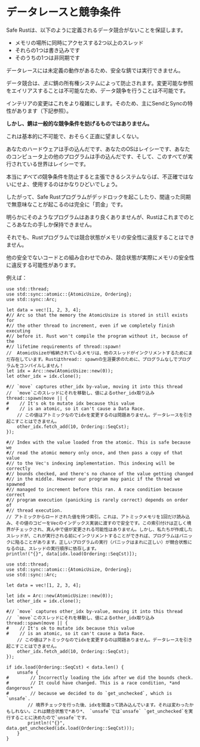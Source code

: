 # <!--Data Races and Race Conditions--> データレースと競争条件

<!--Safe Rust guarantees an absence of data races, which are defined as:-->
Safe Rustは、以下のように定義されるデータ競合がないことを保証します。

* <!--two or more threads concurrently accessing a location of memory-->
   メモリの場所に同時にアクセスする2つ以上のスレッド
* <!--one of them is a write-->
   それらの1つは書き込みです
* <!--one of them is unsynchronized-->
   そのうちの1つは非同期です

<!--A data race has Undefined Behavior, and is therefore impossible to perform in Safe Rust.-->
データレースには未定義の動作があるため、安全な錆では実行できません。
<!--Data races are *mostly* prevented through rust's ownership system: it's impossible to alias a mutable reference, so it's impossible to perform a data race.-->
データ競合は、*主に*錆の所有権システムによって防止されます。変更可能な参照をエイリアスすることは不可能なため、データ競争を行うことは不可能です。
<!--Interior mutability makes this more complicated, which is largely why we have the Send and Sync traits (see below).-->
インテリアの変更はこれをより複雑にします。そのため、主にSendとSyncの特性があります（下記参照）。

<!--**However Rust does not prevent general race conditions.**-->
**しかし、錆は一般的な競争条件を妨げるものではありません。**

<!--This is pretty fundamentally impossible, and probably honestly undesirable.-->
これは基本的に不可能で、おそらく正直に望ましくない。
<!--Your hardware is racy, your OS is racy, the other programs on your computer are racy, and the world this all runs in is racy.-->
あなたのハードウェアは手の込んだです、あなたのOSはレイシーです、あなたのコンピュータ上の他のプログラムは手の込んだです、そして、このすべてが実行されている世界はレイシーです。
<!--Any system that could genuinely claim to prevent *all* race conditions would be pretty awful to use, if not just incorrect.-->
本当に*すべての*競争条件を防止すると主張できるシステムならば、不正確ではないにせよ、使用するのはかなりひどいでしょう。

<!--So it's perfectly "fine"for a Safe Rust program to get deadlocked or do something nonsensical with incorrect synchronization.-->
したがって、Safe Rustプログラムがデッドロックを起こしたり、間違った同期で無意味なことが起こるのは完全に「罰金」です。
<!--Obviously such a program isn't very good, but Rust can only hold your hand so far.-->
明らかにそのようなプログラムはあまり良くありませんが、Rustはこれまでのところあなたの手しか保持できません。
<!--Still, a race condition can't violate memory safety in a Rust program on its own.-->
それでも、Rustプログラムでは競合状態がメモリの安全性に違反することはできません。
<!--Only in conjunction with some other unsafe code can a race condition actually violate memory safety.-->
他の安全でないコードとの組み合わせでのみ、競合状態が実際にメモリの安全性に違反する可能性があります。
<!--For instance:-->
例えば：

```rust,no_run
use std::thread;
use std::sync::atomic::{AtomicUsize, Ordering};
use std::sync::Arc;

let data = vec![1, 2, 3, 4];
#// Arc so that the memory the AtomicUsize is stored in still exists for
#// the other thread to increment, even if we completely finish executing
#// before it. Rust won't compile the program without it, because of the
#// lifetime requirements of thread::spawn!
//  AtomicUsizeが格納されているメモリは、他のスレッドがインクリメントするためにまだ存在しています。Rustはthread:: spawnの生涯要求のために、プログラムなしでプログラムをコンパイルしません！
let idx = Arc::new(AtomicUsize::new(0));
let other_idx = idx.clone();

#// `move` captures other_idx by-value, moving it into this thread
//  `move`このスレッドにそれを移動し、値によるother_idx取り込み
thread::spawn(move || {
#    // It's ok to mutate idx because this value
#    // is an atomic, so it can't cause a Data Race.
    // この値はアトミックなのでidxを変更するのは問題ありません。データレースを引き起こすことはできません。
    other_idx.fetch_add(10, Ordering::SeqCst);
});

#// Index with the value loaded from the atomic. This is safe because we
#// read the atomic memory only once, and then pass a copy of that value
#// to the Vec's indexing implementation. This indexing will be correctly
#// bounds checked, and there's no chance of the value getting changed
#// in the middle. However our program may panic if the thread we spawned
#// managed to increment before this ran. A race condition because correct
#// program execution (panicking is rarely correct) depends on order of
#// thread execution.
// アトミックからロードされた値を持つ索引。これは、アトミックメモリを1回だけ読み込み、その値のコピーをVecのインデックス実装に渡すので安全です。この索引付けは正しく境界がチェックされ、真ん中で値が変更される可能性はありません。しかし、私たちが作成したスレッドが、これが実行される前にインクリメントすることができれば、プログラムはパニックに陥ることがあります。正しいプログラムの実行（パニックはまれに正しい）が競合状態になるのは、スレッドの実行順序に依存します。
println!("{}", data[idx.load(Ordering::SeqCst)]);
```

```rust,no_run
use std::thread;
use std::sync::atomic::{AtomicUsize, Ordering};
use std::sync::Arc;

let data = vec![1, 2, 3, 4];

let idx = Arc::new(AtomicUsize::new(0));
let other_idx = idx.clone();

#// `move` captures other_idx by-value, moving it into this thread
//  `move`このスレッドにそれを移動し、値によるother_idx取り込み
thread::spawn(move || {
#    // It's ok to mutate idx because this value
#    // is an atomic, so it can't cause a Data Race.
    // この値はアトミックなのでidxを変更するのは問題ありません。データレースを引き起こすことはできません。
    other_idx.fetch_add(10, Ordering::SeqCst);
});

if idx.load(Ordering::SeqCst) < data.len() {
    unsafe {
#        // Incorrectly loading the idx after we did the bounds check.
#        // It could have changed. This is a race condition, *and dangerous*
#        // because we decided to do `get_unchecked`, which is `unsafe`.
        // 境界チェックを行った後、idxを間違って読み込んでいます。それは変わったかもしれない。これは競合状態で*あり*、 `unsafe`では`unsafe` `get_unchecked`を実行することに決めたので`unsafe`です。
        println!("{}", data.get_unchecked(idx.load(Ordering::SeqCst)));
    }
}
```
